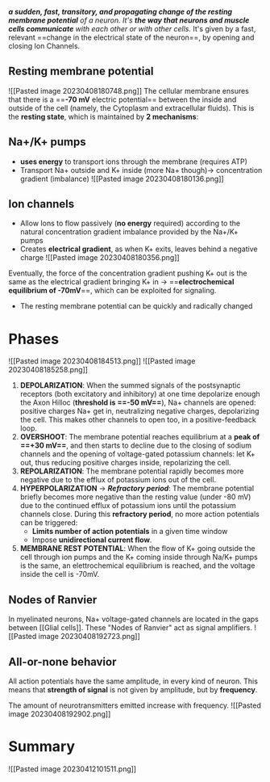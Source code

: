 _**a sudden, fast, transitory, and propagating change of the resting membrane potential** of a neuron. It's **the way that neurons and muscle cells communicate** with each other or with other cells._
It's given by a fast, relevant ==change in the electrical state of the neuron==, by opening and closing Ion Channels.
## Resting membrane potential
![[Pasted image 20230408180748.png]]
The cellular membrane ensures that there is a ==**-70 mV** electric potential== between the inside and outside of the cell (namely, the Cytoplasm and extracellular fluids).
This is the **resting state**, which is maintained by **2 mechanisms**:

## **Na+/K+ pumps**
- **uses energy** to transport ions through the membrane (requires ATP)
- Transport Na+ outside and K+ inside (more Na+ though)-> concentration gradient (imbalance)
![[Pasted image 20230408180136.png]]

## **Ion channels**
- Allow Ions to flow passively (**no energy** required) according to the natural concentration gradient imbalance provided by the Na+/K+ pumps
- Creates **electrical gradient**, as when K+ exits, leaves behind a negative charge
![[Pasted image 20230408180356.png]]

Eventually, the force of the concentration gradient pushing K+ out is the same as the electrical gradient bringing K+ in -> ==**electrochemical equilibrium of -70mV**==, which can be exploited for signaling.
- The resting membrane potential can be quickly and radically changed 

# Phases
![[Pasted image 20230408184513.png]]
![[Pasted image 20230408185258.png]]
1. **DEPOLARIZATION**: 
	When the summed signals of the postsynaptic receptors (both excitatory and inhibitory) at one time depolarize enough the Axon Hilloc (**threshold is ==-50 mV==**), Na+ channels are opened: positive charges Na+ get in, neutralizing negative charges, depolarizing the cell. This makes other channels to open too, in a positive-feedback loop.
2. **OVERSHOOT**: 
	The membrane potential reaches equilibrium at a **peak of ==+30 mV==**, and then starts to decline due to the closing of sodium channels and the opening of voltage-gated potassium channels: let K+ out, thus reducing positive charges inside, repolarizing the cell.
3. **REPOLARIZATION**: 
	The membrane potential rapidly becomes more negative due to the efflux of potassium ions out of the cell.
4. **HYPERPOLARIZATION** -> _**Refractory period**_: 
	The membrane potential briefly becomes more negative than the resting value (under -80 mV) due to the continued efflux of potassium ions until the potassium channels close.
	During this **refractory period**, no more action potentials can be triggered:
	- **Limits number of action potentials** in a given time window
	- Impose **unidirectional current flow**.
5. **MEMBRANE REST POTENTIAL**:
	When the flow of K+ going outside the cell through ion pumps and the K+ coming inside through Na/K+ pumps is the same, an elettrochemical equilibrium is reached, and the voltage inside the cell is -70mV.

## Nodes of Ranvier
In myelinated neurons, Na+ voltage-gated channels are located in the gaps between [[Glial cells]]. These "Nodes of Ranvier" act as signal amplifiers.
![[Pasted image 20230408192723.png]]
## All-or-none behavior
All action potentials have the same amplitude, in every kind of neuron.
This means that **strength of signal** is not given by amplitude, but by **frequency**.

The amount of neurotransmitters emitted increase with frequency. 
![[Pasted image 20230408192902.png]]

# Summary
![[Pasted image 20230412101511.png]]